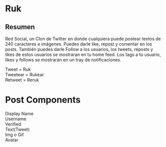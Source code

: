 # Ruk
## Resumen
Red Social, un Clon de Twitter en donde cualquiera puede postear textos de 240 caracteres e imágenes. Puedes darle like, repost y comentar en los posts. También puedes darle Follow a los usuarios, los tweets, reposts y likes de estos usuarios se mostraran en tu home feed. Los tags a tu usuario, likes y follows se mostrarán en un tray de notificaciones.

Tweet = Ruk<br/>
Tweetear = Rukear<br/>
Retweet = Reruk<br/>

# Post Components
Display Name<br/>
Username<br/>
Verified<br/>
Text(Tweet)<br/>
Img o Gif<br/>
Avatar<br/>





